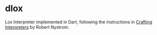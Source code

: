 # dlox

Lox Interpreter implemented in Dart, following the instructions in [Crafting Interpreters](https://craftinginterpreters.com/) by Robert Nystrom.
